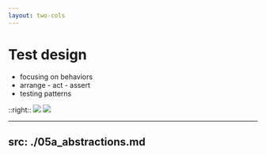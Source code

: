 ```yaml
---
layout: two-cols
---
```


# Test design

- focusing on behaviors
- arrange - act - assert
- testing patterns


::right::
<img src="/images/project_1.png" class="w-80 my-15" />
<img src="/images/aaa.png" class="w-80 mt-10" />

<style>
.slidev-layout li {
  font-size: 1.7rem;
}
.slidev-layout ul {
  padding-top: 25%;
}
</style>

<!--
- quoting Kent C. Dodds - The more your tests resemble the way your software is used, the more confidence they can give you.
- ideally, tests focus on risk mitigation, so behaviors that are most critical are covered first
- as project scales up, when you group things by behavior, they will naturally fall into project structure
- the big question is oftentimes which pattern to choose - POM, Custom commands, BDD,... - which one is the best?
- the problem with that is that no approach is the best, because you cannot apply one way of doing things into different projects
- the good thing about scaling is that the project itself will "guide" you to the best practice
- but there are definitely things to be aware of - e.g. when doing abstractions
-->

---
src: ./05a_abstractions.md
---
